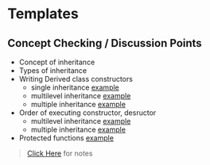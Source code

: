 # Templates

## Concept Checking / Discussion Points
* Concept of inheritance
* Types of inheritance
* Writing Derived class constructors
  * single inheritance [example](example1.c)
  * multilevel inheritance [example](example2.c)
  * multiple inheritance [example](example3.c)
* Order of executing constructor, desructor
  * multilevel inheritance [example](example4.c)
  * multiple inheritance [example](example5.c)
* Protected functions [example](example6.c)

> [Click Here](Notes.md) for notes
